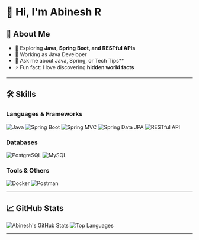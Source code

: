 # 👋 Hi, I'm Abinesh R

## 🚀 About Me
- 🔭 Exploring **Java, Spring Boot, and RESTful APIs**
- 🌱 Working as Java Developer
- 💬 Ask me about Java, Spring, or Tech Tips**
- ⚡ Fun fact: I love discovering **hidden world facts**

---

## 🛠️ Skills

### **Languages & Frameworks**
![Java](https://img.shields.io/badge/Java-ED8B00?style=for-the-badge&logo=java&logoColor=white)
![Spring Boot](https://img.shields.io/badge/Spring%20Boot-6DB33F?style=for-the-badge&logo=spring&logoColor=white)
![Spring MVC](https://img.shields.io/badge/Spring%20MVC-6DB33F?style=for-the-badge&logo=spring&logoColor=white)
![Spring Data JPA](https://img.shields.io/badge/Spring%20Data%20JPA-6DB33F?style=for-the-badge&logo=spring&logoColor=white)
![RESTful API](https://img.shields.io/badge/RESTful%20API-FF6C37?style=for-the-badge&logo=postman&logoColor=white)

### **Databases**
![PostgreSQL](https://img.shields.io/badge/PostgreSQL-316192?style=for-the-badge&logo=postgresql&logoColor=white)
![MySQL](https://img.shields.io/badge/MySQL-4479A1?style=for-the-badge&logo=mysql&logoColor=white)

### **Tools & Others**
![Docker](https://img.shields.io/badge/Docker-2496ED?style=for-the-badge&logo=docker&logoColor=white)
![Postman](https://img.shields.io/badge/Postman-FF6C37?style=for-the-badge&logo=postman&logoColor=white)

---

## 📈 GitHub Stats
![Abinesh's GitHub Stats](https://github-readme-stats.vercel.app/api?username=abinesh08&show_icons=true&theme=radical&count_private=true)
![Top Languages](https://github-readme-stats.vercel.app/api/top-langs/?username=abinesh08&layout=compact&theme=radical)

---
